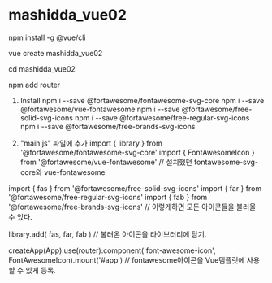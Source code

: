 # mashidda_vue02

npm install -g @vue/cli

vue create mashidda_vue02

cd mashidda_vue02

npm add router

1. Install
npm i --save @fortawesome/fontawesome-svg-core
npm i --save @fortawesome/vue-fontawesome
npm i --save @fortawesome/free-solid-svg-icons
npm i --save @fortawesome/free-regular-svg-icons
npm i --save @fortawesome/free-brands-svg-icons

2. "main.js" 파일에 추가</h3>
import { library } from '@fortawesome/fontawesome-svg-core'
import { FontAwesomeIcon } from '@fortawesome/vue-fontawesome'
// 설치했던 fontawesome-svg-core와 vue-fontawesome</span>

import { fas } from '@fortawesome/free-solid-svg-icons'
import { far } from '@fortawesome/free-regular-svg-icons'
import { fab } from '@fortawesome/free-brands-svg-icons'
// 이렇게하면 모든 아이콘들을 불러올 수 있다.</span>

library.add(
fas,
far,
fab
)
// 불러온 아이콘을 라이브러리에 담기.

createApp(App).use(router).component('font-awesome-icon', FontAwesomeIcon).mount('#app')
// fontawesome아이콘을 Vue탬플릿에 사용할 수 있게 등록.
